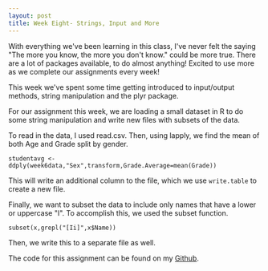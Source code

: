 ```yaml
---
layout: post
title: Week Eight- Strings, Input and More
---
```


With everything we've been learning in this class, I've never felt the saying "The more you know, the more you don't know." could be more true. There are a lot of packages available, to do almost anything! Excited to use more as we complete our assignments every week!

This week we've spent some time getting introduced to input/output methods, string manipulation and the plyr package.

For our assignment this week, we are loading a small dataset in R to do some string manipulation and write new files with subsets of the data.

To read in the data, I used read.csv. Then, using lapply, we find the mean of both Age and Grade split by gender.

`studentavg <- ddply(week6data,"Sex",transform,Grade.Average=mean(Grade))`

This will write an additional column to the file, which we use `write.table` to create a new file.

Finally, we want to subset the data to include only names that have a lower or uppercase "I". To accomplish this, we used the subset function.

`subset(x,grepl("[Ii]",x$Name))`

Then, we write this to a separate file as well.

The code for this assignment can be found on my [Github](https://github.com/jessicalynnrose/Intro_to_R_Spring_2019/blob/master/wee8.R).
